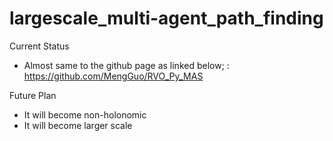 # largescale_multi-agent_path_finding

Current Status
- Almost same to the github page as linked below;
: https://github.com/MengGuo/RVO_Py_MAS

Future Plan
- It will become non-holonomic
- It will become larger scale
